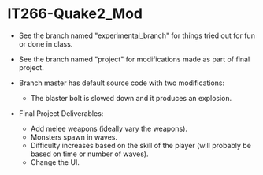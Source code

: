 # IT266-Quake2_Mod
* See the branch named "experimental_branch" for things tried out for fun or done in class.
* See the branch named "project" for modifications made as part of final project.
* Branch master has default source code with two modifications:
  * The blaster bolt is slowed down and it produces an explosion.
  
  
* Final Project Deliverables:
  * Add melee weapons (ideally vary the weapons).
  * Monsters spawn in waves.
  * Difficulty increases based on the skill of the player (will probably be based on time or number of waves).
  * Change the UI.
  
